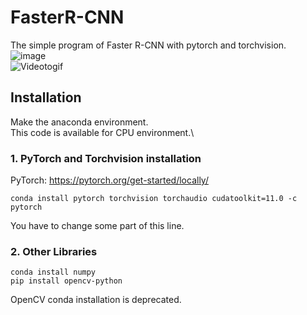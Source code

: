 # FasterR-CNN
The simple program of Faster R-CNN with pytorch and torchvision.\
![image](https://user-images.githubusercontent.com/47411597/104084354-a2c8d500-5289-11eb-8e17-6d1fc4475e60.png)\
![Videotogif](https://user-images.githubusercontent.com/47411597/104087868-2bee0500-52a6-11eb-8e53-0157d50b6be6.gif)

## Installation
Make the anaconda environment.\
This code is available for CPU environment.\
### 1. PyTorch and Torchvision installation
PyTorch: https://pytorch.org/get-started/locally/
```
conda install pytorch torchvision torchaudio cudatoolkit=11.0 -c pytorch
```
You have to change some part of this line.
### 2. Other Libraries
```
conda install numpy
pip install opencv-python
```
OpenCV conda installation is deprecated.
